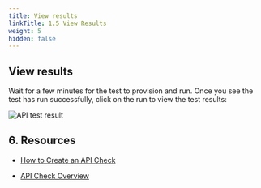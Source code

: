 ```yaml
---
title: View results
linkTitle: 1.5 View Results
weight: 5
hidden: false
---
```


## View results

Wait for a few minutes for the test to provision and run. Once you see the test has run successfully, click on the run to view the test results:

![API test result](../../img/api-test-result.png)

## 6. Resources

- [How to Create an API Check](https://docs.splunk.com/Observability/synthetics/api-test/set-up-api-test.html)

- [API Check Overview](https://docs.splunk.com/Observability/synthetics/api-test/api-test.html)
